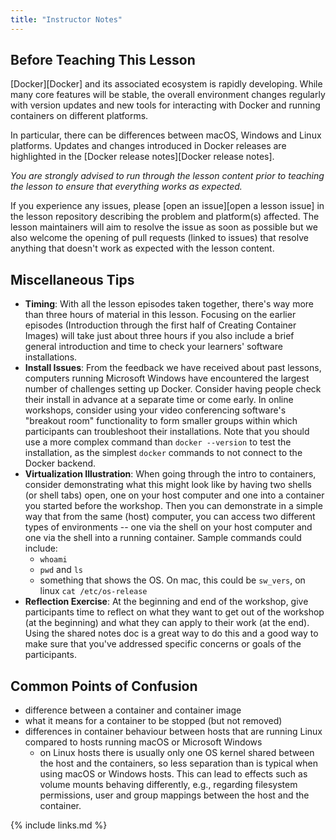 ```yaml
---
title: "Instructor Notes"
---
```


## Before Teaching This Lesson

[Docker][Docker] and its associated ecosystem is rapidly developing.
While many core features will be stable, the overall environment
changes regularly with version updates and new tools for interacting with
Docker and running containers on different platforms.

In particular, there can be differences between macOS, Windows and Linux
platforms. Updates and changes introduced in Docker releases are highlighted
in the [Docker release notes][Docker release notes].

_You are strongly advised to run through the lesson content prior to teaching
the lesson to ensure that everything works as expected._

If you experience any issues, please [open an issue][open a lesson issue] in the lesson
repository describing the problem and platform(s) affected. The lesson maintainers will
aim to resolve the issue as soon as possible but we also welcome the opening
of pull requests (linked to issues) that resolve anything that doesn't work as
expected with the lesson content.

## Miscellaneous Tips

* **Timing**: With all the lesson episodes taken together, there's way more than three hours of material in this lesson.
Focusing on the earlier episodes (Introduction through the first half
of Creating Container Images) will take just about three hours if you
also include a brief general introduction and time to check your learners'
software installations.
* **Install Issues**: From the feedback we have received about past lessons, computers running 
Microsoft Windows have encountered the largest number of challenges setting up Docker.
Consider having people check their install in advance at a separate time or come early.
In online workshops, consider using your video conferencing software's "breakout room" functionality
to form smaller groups within which participants can troubleshoot their installations.
Note that you should use a more complex command than `docker --version` to test the installation, as the 
simplest `docker` commands to not connect to the Docker backend.
* **Virtualization Illustration**: When going through the intro to containers,
consider demonstrating what this might look like by having two shells (or shell tabs)
open, one on your host computer and one into a container you started before the
workshop. Then you can demonstrate in a simple way that from the same (host) computer,
you can access two different types of environments -- one via the shell on your
host computer and one via the shell into a running container. Sample commands could include: 
    * `whoami`
    * `pwd` and `ls`
    * something that shows the OS. On mac, this could be `sw_vers`, on linux `cat /etc/os-release`
* **Reflection Exercise**: At the beginning and end of the workshop, give participants time to
reflect on what they want to get out of the workshop (at the beginning) and what they
can apply to their work (at the end). Using the shared notes doc is a great way to
do this and a good way to make sure that you've addressed specific concerns or goals
of the participants.

## Common Points of Confusion

* difference between a container and container image
* what it means for a container to be stopped (but not removed)
* differences in container behaviour between hosts that are running Linux compared to hosts running macOS or Microsoft Windows
    * on Linux hosts there is usually only one OS kernel shared between the host and the containers, so less separation than is typical when using macOS or Windows hosts. This can lead to effects such as volume mounts behaving differently, e.g., regarding filesystem permissions, user and group mappings between the host and the container.

{% include links.md %}
